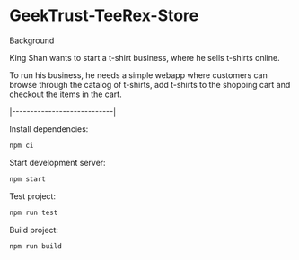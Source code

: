 # GeekTrust-TeeRex-Store

Background

King Shan wants to start a t-shirt business, where he sells t-shirts online.

To run his business, he needs a simple webapp where customers can browse through the catalog of t-shirts, add t-shirts to the shopping cart and checkout the items in the cart. 

|----------------------------|

Install dependencies:
```bash
npm ci
```

Start development server:
```bash
npm start
```

Test project:
```bash
npm run test
```

Build project:
```bash
npm run build
```
